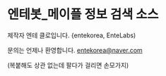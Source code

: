 # 엔테봇_메이플 정보 검색 소스

제작자 엔테 클로입니다. {entekorea, EnteLabs)

문의는 언제나 환영합니다. entekorea@naver.com

(복붙해도 상관 없는데 팔다가 걸리면 손모가지)
